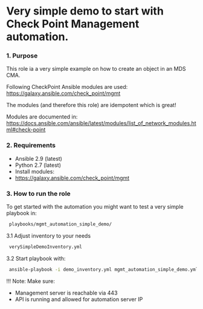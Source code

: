 # Very simple demo to start with Check Point Management automation.

### 1. Purpose
This role ia a very simple example on how to create an object in an MDS CMA.


Following CheckPoint Ansible modules are used:
https://galaxy.ansible.com/check_point/mgmt

The modules (and therefore this role) are idempotent which is great! 

Modules are documented in: 
https://docs.ansible.com/ansible/latest/modules/list_of_network_modules.html#check-point


### 2. Requirements
- Ansible 2.9 (latest)
- Python 2.7 (latest)
- Install modules:
- https://galaxy.ansible.com/check_point/mgmt


### 3. How to run the role 
To get started with the automation you might want to test a very simple playbook in:
```bash
 playbooks/mgmt_automation_simple_demo/
```

3.1 Adjust inventory to your needs
```bash
 verySimpleDemoInventory.yml
```

3.2 Start playbook with: 
```bash
 ansible-playbook -i demo_inventory.yml mgmt_automation_simple_demo.yml -v
```

!!! Note: 
Make sure:
- Management server is reachable via 443
- API is running and allowed for automation server IP
